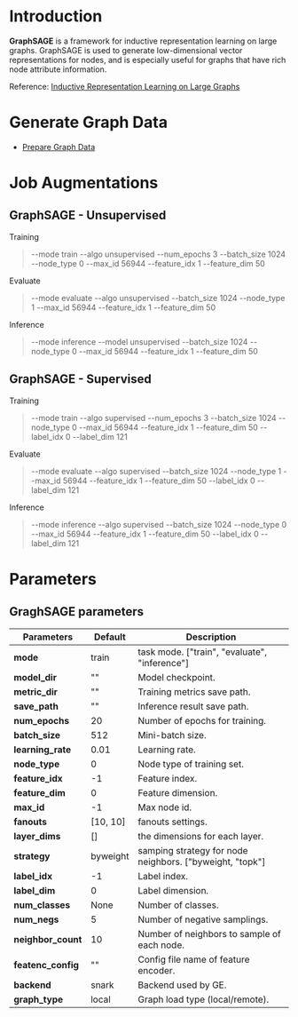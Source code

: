 # Introduction
__GraphSAGE__ is a framework for inductive representation learning on large graphs. GraphSAGE is used to generate low-dimensional vector representations for nodes, and is especially useful for graphs that have rich node attribute information.

Reference: [Inductive Representation Learning on Large Graphs](https://cs.stanford.edu/people/jure/pubs/graphsage-nips17.pdf)

# Generate Graph Data
* [Prepare Graph Data](../../docs/advanced/data_spec.md)

# Job Augmentations
## GraphSAGE - Unsupervised
Training
> --mode train --algo unsupervised --num_epochs 3 --batch_size 1024 --node_type 0 --max_id 56944 --feature_idx 1 --feature_dim 50

Evaluate
> --mode evaluate --algo unsupervised --batch_size 1024 --node_type 1 --max_id 56944 --feature_idx 1 --feature_dim 50

Inference
> --mode inference --model unsupervised --batch_size 1024 --node_type 0 --max_id 56944 --feature_idx 1 --feature_dim 50

## GraphSAGE - Supervised
Training
> --mode train --algo supervised --num_epochs 3 --batch_size 1024 --node_type 0 --max_id 56944 --feature_idx 1 --feature_dim 50 --label_idx 0 --label_dim 121

Evaluate
> --mode evaluate --algo supervised --batch_size 1024 --node_type 1 --max_id 56944 --feature_idx 1 --feature_dim 50 --label_idx 0 --label_dim 121

Inference
> --mode inference --algo supervised --batch_size 1024 --node_type 0 --max_id 56944 --feature_idx 1 --feature_dim 50 --label_idx 0 --label_dim 121

# Parameters

## GraghSAGE parameters

| Parameters | Default | Description |
| ----- | ----------- | ------- |
| **mode** | train | task mode.  ["train", "evaluate", "inference"] |
| **model_dir** | "" | Model checkpoint. |
| **metric_dir** | "" | Training metrics save path. |
| **save_path** | "" | Inference result save path. |
| **num_epochs** | 20 | Number of epochs for training. |
| **batch_size** | 512 | Mini-batch size. |
| **learning_rate** | 0.01 | Learning rate. |
| **node_type** | 0 | Node type of training set. |
| **feature_idx** | -1 | Feature index. |
| **feature_dim** | 0 | Feature dimension. |
| **max_id** | -1 | Max node id. |
| **fanouts** | [10, 10] | fanouts settings. |
| **layer_dims** | [] | the dimensions for each layer. |
| **strategy** | byweight | samping strategy for node neighbors. ["byweight, "topk"] |
| **label_idx** | -1 | Label index. |
| **label_dim** | 0 | Label dimension. |
| **num_classes** | None | Number of classes. |
| **num_negs** | 5 | Number of negative samplings. |
| **neighbor_count** | 10 | Number of neighbors to sample of each node. |
| **featenc_config** | "" | Config file name of feature encoder. |
| **backend** | snark | Backend used by GE. |
| **graph_type** | local | Graph load type (local/remote). |
